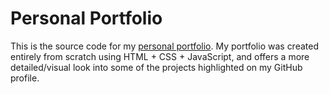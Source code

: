 # Personal Portfolio

This is the source code for my [personal portfolio](https://jonathanchen.io). My portfolio was created entirely from scratch using HTML + CSS + JavaScript, and offers a more detailed/visual look into some of the projects highlighted on my GitHub profile.
